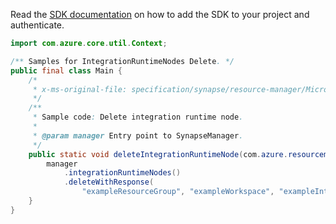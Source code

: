 Read the [SDK documentation](https://github.com/Azure/azure-sdk-for-java/blob/azure-resourcemanager-synapse_1.0.0-beta.3/sdk/synapse/azure-resourcemanager-synapse/README.md) on how to add the SDK to your project and authenticate.

```java
import com.azure.core.util.Context;

/** Samples for IntegrationRuntimeNodes Delete. */
public final class Main {
    /*
     * x-ms-original-file: specification/synapse/resource-manager/Microsoft.Synapse/preview/2021-06-01-preview/examples/IntegrationRuntimeNodes_Delete.json
     */
    /**
     * Sample code: Delete integration runtime node.
     *
     * @param manager Entry point to SynapseManager.
     */
    public static void deleteIntegrationRuntimeNode(com.azure.resourcemanager.synapse.SynapseManager manager) {
        manager
            .integrationRuntimeNodes()
            .deleteWithResponse(
                "exampleResourceGroup", "exampleWorkspace", "exampleIntegrationRuntime", "Node_1", Context.NONE);
    }
}
```

